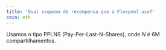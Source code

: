 ```yaml
---
title: 'Qual esquema de recompensa que a Flexpool usa?'
coin: eth
---
```


Usamos o tipo PPLNS (Pay-Per-Last-N-Shares), onde _N_ é 6M compartilhamentos.
